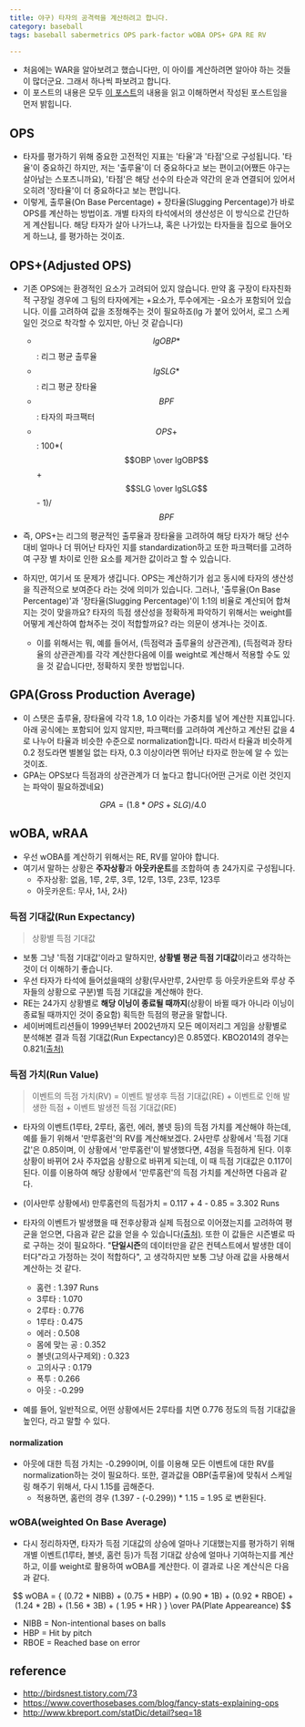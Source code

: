 ```yaml
---
title: 야구) 타자의 공격력을 계산하려고 합니다. 
category: baseball
tags: baseball sabermetrics OPS park-factor wOBA OPS+ GPA RE RV

---
```


- 처음에는 WAR을 알아보려고 했습니다만, 이 아이를 계산하려면 알아야 하는 것들이 많더군요. 그래서 하나씩 파보려고 합니다. 
- 이 포스트의 내용은 모두 [이 포스트](http://birdsnest.tistory.com/73)의 내용을 읽고 이해하면서 작성된 포스트임을 먼저 밝힙니다. 

## OPS 

- 타자를 평가하기 위해 중요한 고전적인 지표는 '타율'과 '타점'으로 구성됩니다. '타율'이 중요하긴 하지만, 저는 '출루율'이 더 중요하다고 보는 편이고(어쨌든 야구는 살아남는 스포츠니까요), '타점'은 해당 선수의 타순과 약간의 운과 연결되어 있어서 오히려 '장타율'이 더 중요하다고 보는 편입니다. 
- 이렇게, 출루율(On Base Percentage) + 장타율(Slugging Percentage)가 바로 OPS를 계산하는 방법이죠. 개별 타자의 타석에서의 생산성은 이 방식으로 간단하게 계산됩니다. 해당 타자가 살아 나가느냐, 혹은 나가있는 타자들을 집으로 들어오게 하느냐, 를 평가하는 것이죠. 

## OPS+(Adjusted OPS)

- 기존 OPS에는 환경적인 요소가 고려되어 있지 않습니다. 만약 홈 구장이 타자친화적 구장일 경우에 그 팀의 타자에게는 +요소가, 투수에게는 -요소가 포함되어 있습니다. 이를 고려하여 값을 조정해주는 것이 필요하죠(lg 가 붙어 있어서, 로그 스케일인 것으로 착각할 수 있지만, 아닌 것 같습니다)
    - $$lgOBP*$$: 리그 평균 출루율 
    - $$lgSLG*$$: 리그 평균 장타율
    - $$BPF$$: 타자의 파크팩터 
    - $$OPS+$$: 100*($$OBP \over lgOBP$$ + $$SLG \over lgSLG$$ - 1)/ $$BPF$$
- 즉, OPS+는 리그의 평균적인 출루율과 장타율을 고려하여 해당 타자가 해당 선수 대비 얼마나 더 뛰어난 타자인 지를 standardization하고 또한 파크팩터를 고려하여 구장 별 차이로 인한 요소를 제거한 값이라고 할 수 있습니다. 

- 하지만, 여기서 또 문제가 생깁니다. OPS는 계산하기가 쉽고 동시에 타자의 생산성을 직관적으로 보여준다 라는 것에 의미가 있습니다. 그러나, '출루율(On Base Percentage)'과 '장타율(Slugging Percentage)'이 1:1의 비율로 계산되어 합쳐지는 것이 맞을까요? 타자의 득점 생산성을 정확하게 파악하기 위해서는 weight를 어떻게 계산하여 합쳐주는 것이 적합할까요? 라는 의문이 생겨나는 것이죠. 
    - 이를 위해서는 뭐, 예를 들어서, (득점력과 출루율의 상관관계), (득점력과 장타율의 상관관계)를 각각 계산한다음에 이를 weight로 계산해서 적용할 수도 있을 것 같습니다만, 정확하지 못한 방법입니다. 

## GPA(Gross Production Average)

- 이 스탯은 출루율, 장타율에 각각 1.8, 1.0 이라는 가중치를 넣어 계산한 지표입니다. 아래 공식에는 포함되어 있지 않지만, 파크팩터를 고려하여 계산하고 계산된 값을 4로 나누어 타율과 비슷한 수준으로 normalization합니다. 따라서 타율과 비슷하게 0.2 정도라면 별볼일 없는 타자, 0.3 이상이라면 뛰어난 타자로 한눈에 알 수 있는 것이죠. 
- GPA는 OPS보다 득점과의 상관관계가 더 높다고 합니다(어떤 근거로 이런 것인지는 파악이 필요하겠네요)

$$
GPA = (1.8*OPS + SLG) / 4.0
$$

## wOBA, wRAA

- 우선 wOBA를 계산하기 위해서는 RE, RV를 알아야 합니다. 
- 여기서 말하는 상황은 **주자상황**과 **아웃카운트**를 조합하여 총 24가지로 구성됩니다. 
    - 주자상황: 없음, 1루, 2루, 3루, 12루, 13루, 23루, 123루
    - 아웃카운트: 무사, 1사, 2사)

### 득점 기대값(Run Expectancy)

> 상황별 득점 기대값 

- 보통 그냥 '득점 기대값'이라고 말하지만, **상황별 평균 득점 기대값**이라고 생각하는 것이 더 이해하기 좋습니다. 
- 우선 타자가 타석에 들어섰을때의 상황(무사만루, 2사만루 등 아웃카운트와 루상 주자들의 상황으로 구분)별 득점 기대값을 계산해야 한다.
- RE는 24가지 상황별로 **해당 이닝이 종료될 때까지**(상황이 바뀔 때가 아니라 이닝이 종료될 때까지인 것이 중요함) 획득한 득점의 평균을 말합니다. 
- 세이버메트리션들이 1999년부터 2002년까지 모든 메이저리그 게임을 상황별로 분석해본 결과 득점 기대값(Run Expectancy)은 0.85였다. KBO2014의 경우는 0.821[(출처)](http://baseball-in-play.com/213)

### 득점 가치(Run Value)

> 이벤트의 득점 가치(RV) = 이벤트 발생후 득점 기대값(RE) + 이벤트로 인해 발생한 득점 + 이벤트 발생전 득점 기대값(RE)

- 타자의 이벤트(1루타, 2루타, 홈런, 에러, 볼넷 등)의 득점 가치를 계산해야 하는데, 예를 들기 위해서 '만루홈런'의 RV를 계산해보겠다. 2사만루 상황에서 '득점 기대값'은 0.85이며, 이 상황에서 '만루홈런'이 발생했다면, 4점을 득점하게 된다. 이후 상황이 바뀌어 2사 주자없음 상황으로 바뀌게 되는데, 이 때 득점 기대값은 0.117이 된다. 이를 이용하여 해당 상황에서 '만루홈런'의 득점 가치를 계산하면 다음과 같다. 
- (이사만루 상황에서) 만루홈런의 득점가치 = 0.117 + 4 - 0.85 = 3.302 Runs

- 타자의 이벤트가 발생했을 때 전후상황과 실제 득점으로 이어졌는지를 고려하여 평균을 얻으면, 다음과 같은 값을 얻을 수 있습니다[(출처)](http://birdsnest.tistory.com/73). 또한 이 값들은 시즌별로 따로 구하는 것이 필요하다. "**단일시즌**의 데이터만을 같은 컨텍스트에서 발생한 데이터다"라고 가정하는 것이 적합하다", 고 생각하지만 보통 그냥 아래 값을 사용해서 계산하는 것 같다. 
    - 홈런 : 1.397 Runs
    - 3루타 : 1.070
    - 2루타 : 0.776
    - 1루타 : 0.475
    - 에러 : 0.508
    - 몸에 맞는 공 : 0.352
    - 볼넷(고의사구제외) : 0.323
    - 고의사구 : 0.179
    - 폭투 : 0.266
    - 아웃 : -0.299
- 예를 들어, 일반적으로, 어떤 상황에서든 2루타를 치면 0.776 정도의 득점 기대값을 높인다, 라고 말할 수 있다. 

#### normalization

- 아웃에 대한 득점 가치는 -0.299이며, 이를 이용해 모든 이벤트에 대한 RV를 normalization하는 것이 필요하다. 또한, 결과값을 OBP(출루율)에 맞춰서 스케일링 해주기 위해서, 다시 1.15를 곱해준다.
    - 적용하면, 홈런의 경우 (1.397 - (-0.299)) * 1.15 = 1.95 로 변환된다. 

### wOBA(weighted On Base Average)

- 다시 정리하자면, 타자가 득점 기대값의 상승에 얼마나 기대했는지를 평가하기 위해 개별 이벤트(1루타, 볼넷, 홈런 등)가 득점 기대값 상승에 얼마나 기여하는지를 계산하고, 이를 weight로 활용하여 wOBA를 계산한다. 이 결과로 나온 계산식은 다음과 같다. 

$$
wOBA = { (0.72 * NIBB) + (0.75 * HBP) + (0.90 * 1B) + (0.92 * RBOE) + (1.24 * 2B) + (1.56 * 3B) + ( 1.95 * HR ) } \over PA(Plate Appeareance)
$$

- NIBB = Non-intentional bases on balls
- HBP = Hit by pitch
- RBOE = Reached base on error






## reference

- <http://birdsnest.tistory.com/73>
- <https://www.coverthosebases.com/blog/fancy-stats-explaining-ops>
- <http://www.kbreport.com/statDic/detail?seq=18>